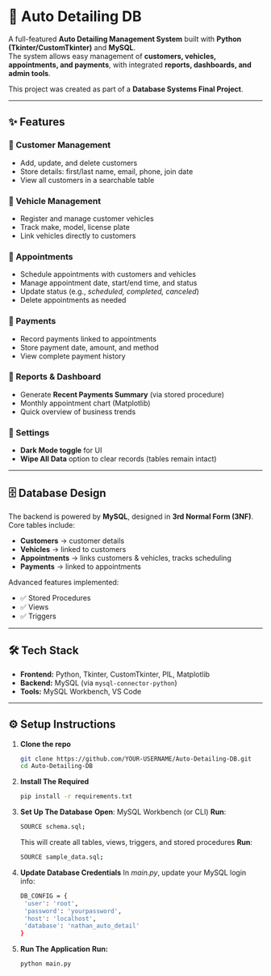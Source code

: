 # 🚗 Auto Detailing DB

A full-featured **Auto Detailing Management System** built with **Python (Tkinter/CustomTkinter)** and **MySQL**.  
The system allows easy management of **customers, vehicles, appointments, and payments**, with integrated **reports, dashboards, and admin tools**.  

This project was created as part of a **Database Systems Final Project**.

---

## ✨ Features

### 🔹 Customer Management
- Add, update, and delete customers  
- Store details: first/last name, email, phone, join date  
- View all customers in a searchable table  

### 🔹 Vehicle Management
- Register and manage customer vehicles  
- Track make, model, license plate  
- Link vehicles directly to customers  

### 🔹 Appointments
- Schedule appointments with customers and vehicles  
- Manage appointment date, start/end time, and status  
- Update status (e.g., *scheduled, completed, canceled*)  
- Delete appointments as needed  

### 🔹 Payments
- Record payments linked to appointments  
- Store payment date, amount, and method  
- View complete payment history  

### 🔹 Reports & Dashboard
- Generate **Recent Payments Summary** (via stored procedure)  
- Monthly appointment chart (Matplotlib)  
- Quick overview of business trends  

### 🔹 Settings
- **Dark Mode toggle** for UI  
- **Wipe All Data** option to clear records (tables remain intact)  

---

## 🗄️ Database Design

The backend is powered by **MySQL**, designed in **3rd Normal Form (3NF)**.  
Core tables include:

- **Customers** → customer details  
- **Vehicles** → linked to customers  
- **Appointments** → links customers & vehicles, tracks scheduling  
- **Payments** → linked to appointments  

Advanced features implemented:
- ✅ Stored Procedures  
- ✅ Views  
- ✅ Triggers  

---

## 🛠️ Tech Stack

- **Frontend:** Python, Tkinter, CustomTkinter, PIL, Matplotlib  
- **Backend:** MySQL (via `mysql-connector-python`)  
- **Tools:** MySQL Workbench, VS Code  

---

## ⚙️ Setup Instructions

1. 
   **Clone the repo**  
   ```bash
   git clone https://github.com/YOUR-USERNAME/Auto-Detailing-DB.git
   cd Auto-Detailing-DB

2. 
   **Install The Required**
   ```bash
   pip install -r requirements.txt

3. 
   **Set Up The Database**
   **Open**: MySQL Workbench (or CLI)
   **Run**:

   ```bash
   SOURCE schema.sql;
   ```
   This will create all tables, views, triggers, and stored procedures
   **Run**:

   ```bash
   SOURCE sample_data.sql;
   ```
4. 
   **Update Database Credentials**
   In *main.py*, update your MySQL login info:
   ```bash
   DB_CONFIG = {
    'user': 'root',
    'password': 'yourpassword',
    'host': 'localhost',
    'database': 'nathan_auto_detail'
   }
5. 
   **Run The Application**
  **Run:**

   ```bash
   python main.py
   ```
